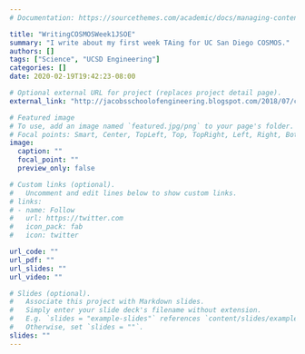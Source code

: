 ```yaml
---
# Documentation: https://sourcethemes.com/academic/docs/managing-content/

title: "WritingCOSMOSWeek1JSOE"
summary: "I write about my first week TAing for UC San Diego COSMOS."
authors: []
tags: ["Science", "UCSD Engineering"]
categories: []
date: 2020-02-19T19:42:23-08:00

# Optional external URL for project (replaces project detail page).
external_link: "http://jacobsschoolofengineering.blogspot.com/2018/07/cosmos-2018-week-1.html"

# Featured image
# To use, add an image named `featured.jpg/png` to your page's folder.
# Focal points: Smart, Center, TopLeft, Top, TopRight, Left, Right, BottomLeft, Bottom, BottomRight.
image:
  caption: ""
  focal_point: ""
  preview_only: false

# Custom links (optional).
#   Uncomment and edit lines below to show custom links.
# links:
# - name: Follow
#   url: https://twitter.com
#   icon_pack: fab
#   icon: twitter

url_code: ""
url_pdf: ""
url_slides: ""
url_video: ""

# Slides (optional).
#   Associate this project with Markdown slides.
#   Simply enter your slide deck's filename without extension.
#   E.g. `slides = "example-slides"` references `content/slides/example-slides.md`.
#   Otherwise, set `slides = ""`.
slides: ""
---
```


